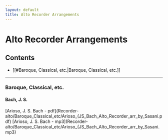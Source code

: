 ```yaml
---
layout: default
title: Alto Recorder Arrangements
---
```


# Alto Recorder Arrangements
## Contents
- [[#Baroque, Classical, etc.|Baroque, Classical, etc.]]


---

### Baroque, Classical, etc.
#### Bach, J. S.
[Arioso, J. S. Bach - pdf](Recorder-alto/Baroque_Classical_etc/Arioso_(JS_Bach_Alto_Recorder_arr_by_Sasani.pdf)
[Arioso, J. S. Bach - mp3](Recorder-alto/Baroque_Classical_etc/Arioso_(JS_Bach_Alto_Recorder_arr_by_Sasani.mp3)
 